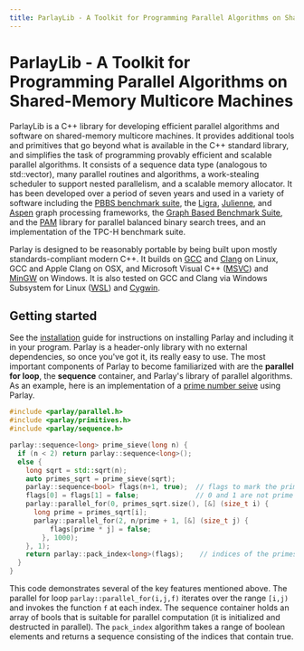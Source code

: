 ```yaml
---
title: ParlayLib - A Toolkit for Programming Parallel Algorithms on Shared-Memory Multicore Machines
---
```


# ParlayLib - A Toolkit for Programming Parallel Algorithms on Shared-Memory Multicore Machines

ParlayLib is a C++ library for developing efficient parallel algorithms and software on shared-memory multicore machines. It provides additional tools and primitives that go beyond what is available in the C++ standard library, and simplifies the task of programming provably efficient and scalable parallel algorithms. It consists of a sequence data type (analogous to std::vector), many parallel routines and algorithms, a work-stealing scheduler to support nested parallelism, and a scalable memory allocator. It has been developed over a period of seven years and used in a variety of software including the [PBBS benchmark suite](http://www.cs.cmu.edu/~pbbs/benchmarks.html), the [Ligra](http://jshun.github.io/ligra/), [Julienne](https://dl.acm.org/doi/pdf/10.1145/3087556.3087580), and [Aspen](https://github.com/ldhulipala/aspen) graph processing frameworks, the [Graph Based Benchmark Suite](https://github.com/ParAlg/gbbs), and the [PAM](https://cmuparlay.github.io/PAMWeb/) library for parallel balanced binary search trees, and an implementation of the TPC-H benchmark suite.

Parlay is designed to be reasonably portable by being built upon mostly standards-compliant modern C++. It builds on [GCC](https://gcc.gnu.org/) and [Clang](https://clang.llvm.org/) on Linux, GCC and Apple Clang on OSX, and Microsoft Visual C++ ([MSVC](https://visualstudio.microsoft.com/vs/)) and [MinGW](http://www.mingw.org/) on Windows. It is also tested on GCC and Clang via Windows Subsystem for Linux ([WSL](https://docs.microsoft.com/en-us/windows/wsl/about)) and [Cygwin](https://www.cygwin.com/).

## Getting started

See the [installation](./parlaylib/installation.md) guide for instructions on installing Parlay and including it in your program. Parlay is a header-only library with no external dependencies, so once you've got it, its really easy to use. The most important components of Parlay to become familiarized with are the **parallel for loop**, the **sequence** container, and Parlay's library of parallel algorithms. As an example, here is an implementation of a [prime number seive](https://en.wikipedia.org/wiki/Sieve_of_Eratosthenes) using Parlay.

```c++
#include <parlay/parallel.h>
#include <parlay/primitives.h>
#include <parlay/sequence.h>

parlay::sequence<long> prime_sieve(long n) {
  if (n < 2) return parlay::sequence<long>();
  else {
    long sqrt = std::sqrt(n);
    auto primes_sqrt = prime_sieve(sqrt);
    parlay::sequence<bool> flags(n+1, true);  // flags to mark the primes
    flags[0] = flags[1] = false;              // 0 and 1 are not prime
    parlay::parallel_for(0, primes_sqrt.size(), [&] (size_t i) {
      long prime = primes_sqrt[i];
      parlay::parallel_for(2, n/prime + 1, [&] (size_t j) {
	      flags[prime * j] = false;
	    }, 1000);
    }, 1);
    return parlay::pack_index<long>(flags);    // indices of the primes
  }
}
```

This code demonstrates several of the key features mentioned above. The parallel for loop `parlay::parallel_for(i,j,f)` iterates over the range `[i,j)` and invokes the function `f` at each index. The sequence container holds an array of bools that is suitable for parallel computation (it is initialized and destructed in parallel). The `pack_index` algorithm takes a range of boolean elements and returns a sequence consisting of the indices that contain true.
